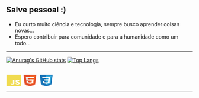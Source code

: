 ## Salve pessoal :)

-  Eu curto muito ciência e tecnologia, sempre busco aprender coisas novas...
-  Espero contribuir para comunidade e para a humanidade como um todo...
 ***

[![Anurag's GitHub stats](https://github-readme-stats.vercel.app/api?username=RNTyper&theme=transparent&count_private=true&show_icons=true)](https://github.com/anuraghazra/github-readme-stats)                                                         [![Top Langs](https://github-readme-stats.vercel.app/api/top-langs/?username=RNTyper&theme=transparent&hide_progress=true)](https://github.com/anuraghazra/github-readme-stats)


<div style="display: inline_block"><br>
  <img align="center" alt="Rnt-Js" height="30" width="40" src="https://raw.githubusercontent.com/devicons/devicon/master/icons/javascript/javascript-plain.svg">
  <img align="center" alt="Rnt-HTML" height="30" width="40" src="https://raw.githubusercontent.com/devicons/devicon/master/icons/html5/html5-original.svg">
  <img align="center" alt="Rnt-CSS" height="30" width="40" src="https://raw.githubusercontent.com/devicons/devicon/master/icons/css3/css3-original.svg">
</div>

 ***

 

